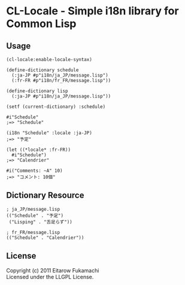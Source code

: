 # CL-Locale - Simple i18n library for Common Lisp

## Usage

    (cl-locale:enable-locale-syntax)
    
    (define-dictionary schedule
      (:ja-JP #p"i18n/ja_JP/message.lisp")
      (:fr-FR #p"i18n/fr_FR/message.lisp"))
    
    (define-dictionary lisp
      (:ja-JP #p"i18n/ja_JP/message.lisp"))
    
    (setf (current-dictionary) :schedule)
    
    #i"Schedule"
    ;=> "Schedule"
    
    (i18n "Schedule" :locale :ja-JP)
    ;=> "予定"
    
    (let ((*locale* :fr-FR))
      #i"Schedule")
    ;=> "Calendrier"
    
    #i("Comments: ~A" 10)
    ;=> "コメント: 10個"

## Dictionary Resource

    ; ja_JP/message.lisp
    (("Schedule" . "予定")
     ("Lisping" . "舌足らず"))
    
    ; fr_FR/message.lisp
    (("Schedule" . "Calendrier"))

## License

Copyright (c) 2011 Eitarow Fukamachi  
Licensed under the LLGPL License.

